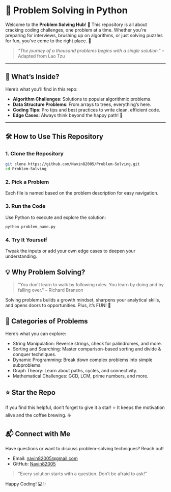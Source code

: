 # 🚀 Problem Solving in Python

Welcome to the **Problem Solving Hub**! 🌟 This repository is all about cracking coding challenges, one problem at a time. Whether you're preparing for interviews, brushing up on algorithms, or just solving puzzles for fun, you've come to the right place. 🎯

> *"The journey of a thousand problems begins with a single solution."* – Adapted from Lao Tzu  

---

## 📖 What’s Inside?

Here’s what you’ll find in this repo:

- **Algorithm Challenges**: Solutions to popular algorithmic problems.
- **Data Structure Problems**: From arrays to trees, everything’s here.
- **Coding Tips**: Pro tips and best practices to write clean, efficient code.
- **Edge Cases**: Always think beyond the happy path! 🌟

---

## 🛠 How to Use This Repository

### 1. **Clone the Repository**  
   ```bash
   git clone https://github.com/Navin82005/Problem-Solving.git
   cd Problem-Solving
   ```
  
### 2. **Pick a Problem**
   Each file is named based on the problem description for easy navigation.

### 3. **Run the Code**
   Use Python to execute and explore the solution:
   ```bash
   python problem_name.py
   ```
### 4. **Try It Yourself**
  Tweak the inputs or add your own edge cases to deepen your understanding.

## 💡 Why Problem Solving?
> "You don’t learn to walk by following rules. You learn by doing and by falling over." – Richard Branson

Solving problems builds a growth mindset, sharpens your analytical skills, and opens doors to opportunities. Plus, it’s FUN! 🎉

## 🧩 Categories of Problems
   Here’s what you can explore:

   - String Manipulation: Reverse strings, check for palindromes, and more.
   - Sorting and Searching: Master comparison-based sorting and divide & conquer techniques.
   - Dynamic Programming: Break down complex problems into simple subproblems.
   - Graph Theory: Learn about paths, cycles, and connectivity.
   - Mathematical Challenges: GCD, LCM, prime numbers, and more.

## ⭐️ Star the Repo
If you find this helpful, don’t forget to give it a star! ⭐ It keeps the motivation alive and the coffee brewing. ☕

## 📬 Connect with Me
   Have questions or want to discuss problem-solving techniques? Reach out!

   - Email: navin82005@gmail.com
   - GitHub: [Navin82005](https://github.com/Navin82005)
   > "Every solution starts with a question. Don’t be afraid to ask!"

Happy Coding! 💻✨
